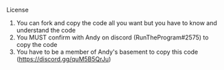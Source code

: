 License
1. You can fork and copy the code all you want but you have to know and understand the code
2. You MUST confirm with Andy on discord (RunTheProgram#2575) to copy the code
3. You have to be a member of Andy's basement to copy this code (https://discord.gg/quM5B5QrJu)